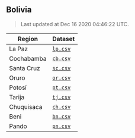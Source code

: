 ## Bolivia

> Last updated at Dec 16 2020 04:46:22 UTC.


| Region | Dataset |
| ------ | ------- |
| La Paz | [`lp.csv`](lp.csv) |
| Cochabamba | [`cb.csv`](cb.csv) |
| Santa Cruz | [`sc.csv`](sc.csv) |
| Oruro | [`or.csv`](or.csv) |
| Potosí | [`pt.csv`](pt.csv) |
| Tarija | [`tj.csv`](tj.csv) |
| Chuquisaca | [`ch.csv`](ch.csv) |
| Beni | [`bn.csv`](bn.csv) |
| Pando | [`pn.csv`](pn.csv) |

